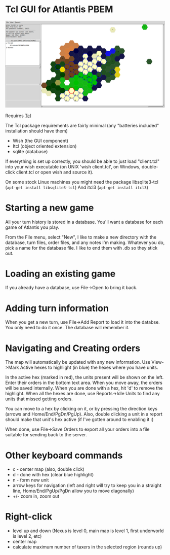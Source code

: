 # Tcl GUI for Atlantis PBEM

![TrueAtlanteans GUI](atlta2.png)

Requires [Tcl](https://www.tcl.tk/)

The Tcl package requirements are fairly minimal (any "batteries included" installation should have them)
* Wish (the GUI component)
* Itcl (object oriented extension)
* sqlite (database)

If everything is set up correctly, you should be able to just load "client.tcl" into your wish executable (on UNIX 'wish client.tcl', on Windows, double-click client.tcl or open wish and source it).

On some stock Linux machines you might need the package libsqlite3-tcl (`apt-get install libsqlite3-tcl`)
And itcl3 (`apt-get install itcl3`)

# Starting a new game
All your turn history is stored in a database. You'll want a database for each game of Atlantis you play.

From the File menu, select "New", I like to make a new directory with the database, turn files, order files, and any notes I'm making. Whatever you do, pick a name for the database file. I like to end them with .db so they stick out.

# Loading an existing game
If you already have a database, use File->Open to bring it back.

# Adding turn information
When you get a new turn, use File->Add Report to load it into the databse. You only need to do it once. The database will remember it.

# Navigating and Creating orders
The map will automatically be updated with any new information. Use View->Mark Active hexes to highlight (in blue) the hexes where you have units.

In the active hex (marked in red), the units present will be shown on the left. Enter their orders in the bottom text area. When you move away, the orders will be saved internally. When you are done with a hex, hit 'd' to remove the highlight. When all the hexes are done, use Reports->Idle Units to find any units that missed getting orders.

You can move to a hex by clicking on it, or by pressing the direction keys (arrows and Home/End/PgDn/PgUp). Also, double clicking a unit in a report should make that unit's hex active (if I've gotten around to enabling it :)

When done, use File->Save Orders to export all your orders into a file suitable for sending back to the server.

# Other keyboard commands
* c - center map (also, double click)
* d - done with hex (clear blue highlight)
* n - form new unit
* arrow keys for navigation (left and right will try to keep you in a straight line, Home/End/PgUp/PgDn allow you to move diagonally)
* +/- zoom in, zoom out

# Right-click
* level up and down (Nexus is level 0, main map is level 1, first underworld is level 2, etc)
* center map
* calculate maximum number of taxers in the selected region (rounds up)

